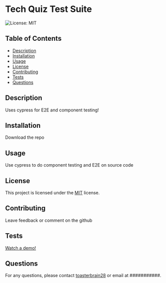 # Tech Quiz Test Suite

![License: MIT](https://img.shields.io/badge/License-MIT-yellow.svg)

## Table of Contents
+ [Description](#Description)
+ [Installation](#Installation)
+ [Usage](#Usage)
+ [License](#License)
+ [Contributing](#Contributing)
+ [Tests](#Tests)
+ [Questions](#Questions)


## Description
Uses cypress for E2E and component testing!

## Installation
Download the repo

## Usage
Use cypress to do component testing and E2E on source code

## License
This project is licensed under the [MIT](https://opensource.org/licenses/MIT) license.

## Contributing
Leave feedback or comment on the github

## Tests
[Watch a demo!](https://drive.google.com/file/d/1_1xbUuUSmwKBQUnJY-e7lM-Asi6cOZMz/view?usp=drive_link)

## Questions
For any questions, please contact [toasterbrain28](https://github.com/toasterbrain28) or email at ###########.
